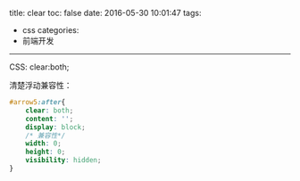 title: clear
toc: false
date: 2016-05-30 10:01:47
tags:
  - css
categories:
  - 前端开发
---
CSS:  clear:both;

<!--more-->
清楚浮动兼容性：

```css
#arrow5:after{
    clear: both;
    content: '';
    display: block;
    /* 兼容性*/
    width: 0;
    height: 0;
    visibility: hidden;
}
```
